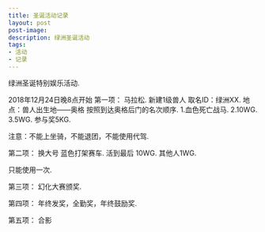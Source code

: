 ```yaml
---
title: 圣诞活动记录
layout: post
post-image: 
description: 绿洲圣诞活动
tags:
- 活动
- 记录
---
```


绿洲圣诞特别娱乐活动.  

2018年12月24日晚8点开始
第一项：
马拉松.
新建1级兽人 取名ID：绿洲XX.
地点：兽人出生地——奥格
按照到达奥格后门的名次顺序.
1.血色死亡战马.
2.10WG.
3.5WG.
参与奖5KG.

注意：不能上坐骑，不能退团，不能使用代驾.

第二项：
换大号 蓝色打架赛车.
活到最后 10WG.
其他人1WG.

只能使用一次.

第三项：
幻化大赛颁奖.

第四项：
年终发奖，全勤奖，年终鼓励奖.

第五项：
合影
